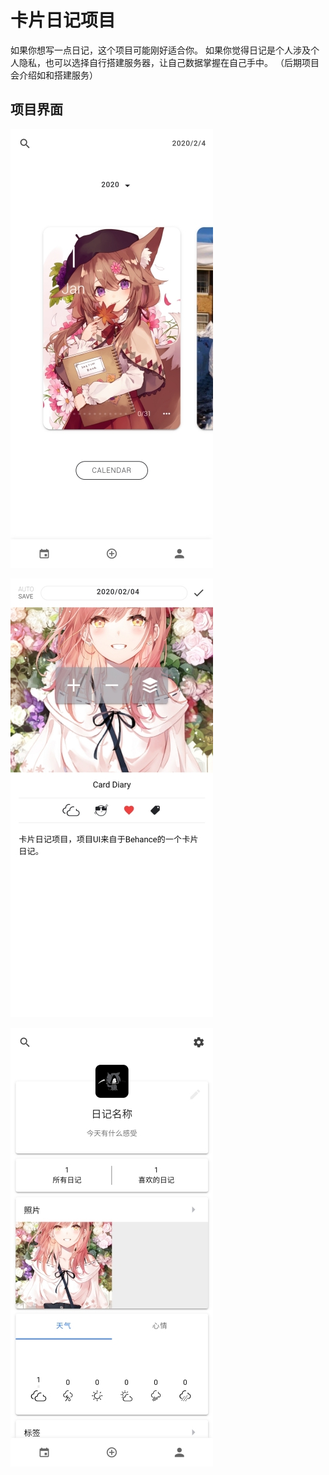 # 卡片日记项目
如果你想写一点日记，这个项目可能刚好适合你。
如果你觉得日记是个人涉及个人隐私，也可以选择自行搭建服务器，让自己数据掌握在自己手中。
（后期项目会介绍如和搭建服务）

## 项目界面

![images](images/1.jpg)

![images](images/3.jpg)

![个人界面](images/4.jpg)